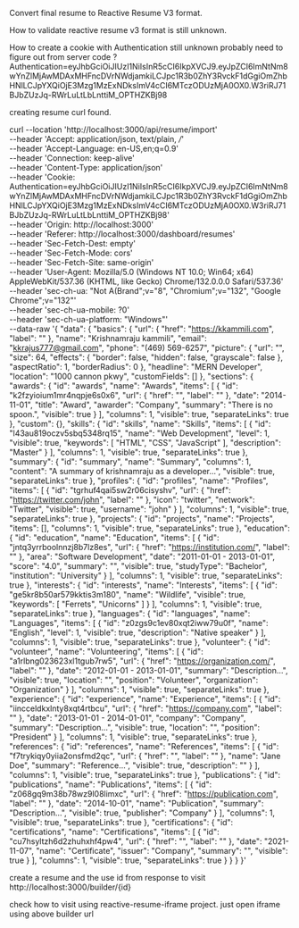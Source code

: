 Convert final resume to Reactive Resume V3 format.

How to validate reactive resume v3 format is still unknown.

How to create a cookie with Authentication still unknown probably need to figure out from server code ?
Authentication=eyJhbGciOiJIUzI1NiIsInR5cCI6IkpXVCJ9.eyJpZCI6ImNtNm8wYnZlMjAwMDAxMHFncDVrNWdjamkiLCJpc1R3b0ZhY3RvckF1dGgiOmZhbHNlLCJpYXQiOjE3Mzg1MzExNDksImV4cCI6MTczODUzMjA0OX0.W3riRJ71BJbZUzJq-RWrLuLtLbLnttiM_OPTHZKBj98

creating resume curl found.

curl --location 'http://localhost:3000/api/resume/import' \
--header 'Accept: application/json, text/plain, */*' \
--header 'Accept-Language: en-US,en;q=0.9' \
--header 'Connection: keep-alive' \
--header 'Content-Type: application/json' \
--header 'Cookie: Authentication=eyJhbGciOiJIUzI1NiIsInR5cCI6IkpXVCJ9.eyJpZCI6ImNtNm8wYnZlMjAwMDAxMHFncDVrNWdjamkiLCJpc1R3b0ZhY3RvckF1dGgiOmZhbHNlLCJpYXQiOjE3Mzg1MzExNDksImV4cCI6MTczODUzMjA0OX0.W3riRJ71BJbZUzJq-RWrLuLtLbLnttiM_OPTHZKBj98' \
--header 'Origin: http://localhost:3000' \
--header 'Referer: http://localhost:3000/dashboard/resumes' \
--header 'Sec-Fetch-Dest: empty' \
--header 'Sec-Fetch-Mode: cors' \
--header 'Sec-Fetch-Site: same-origin' \
--header 'User-Agent: Mozilla/5.0 (Windows NT 10.0; Win64; x64) AppleWebKit/537.36 (KHTML, like Gecko) Chrome/132.0.0.0 Safari/537.36' \
--header 'sec-ch-ua: "Not A(Brand";v="8", "Chromium";v="132", "Google Chrome";v="132"' \
--header 'sec-ch-ua-mobile: ?0' \
--header 'sec-ch-ua-platform: "Windows"' \
--data-raw '{
    "data": {
  "basics": {
    "url": {
      "href": "https://kkammili.com",
      "label": ""
    },
    "name": "Krishnamraju kammili",
    "email": "kkrajus777@gmail.com",
    "phone": "(469) 569-6257",
    "picture": {
      "url": "",
      "size": 64,
      "effects": {
        "border": false,
        "hidden": false,
        "grayscale": false
      },
      "aspectRatio": 1,
      "borderRadius": 0
    },
    "headline": "MERN Developer",
    "location": "1000 cannon pkwy",
    "customFields": []
  },
  "sections": {
    "awards": {
      "id": "awards",
      "name": "Awards",
      "items": [
        {
          "id": "k2fzyioium1mr4nqpje6s0x6",
          "url": {
            "href": "",
            "label": ""
          },
          "date": "2014-11-01",
          "title": "Award",
          "awarder": "Company",
          "summary": "There is no spoon.",
          "visible": true
        }
      ],
      "columns": 1,
      "visible": true,
      "separateLinks": true
    },
    "custom": {},
    "skills": {
      "id": "skills",
      "name": "Skills",
      "items": [
        {
          "id": "l43au819oczv5sbq5348rq15",
          "name": "Web Development",
          "level": 1,
          "visible": true,
          "keywords": [
            "HTML",
            "CSS",
            "JavaScript"
          ],
          "description": "Master"
        }
      ],
      "columns": 1,
      "visible": true,
      "separateLinks": true
    },
    "summary": {
      "id": "summary",
      "name": "Summary",
      "columns": 1,
      "content": "A summary of krishnamraju as a developer…",
      "visible": true,
      "separateLinks": true
    },
    "profiles": {
      "id": "profiles",
      "name": "Profiles",
      "items": [
        {
          "id": "tgrhuf4qai5sw2r06cisyshv",
          "url": {
            "href": "https://twitter.com/john",
            "label": ""
          },
          "icon": "twitter",
          "network": "Twitter",
          "visible": true,
          "username": "john"
        }
      ],
      "columns": 1,
      "visible": true,
      "separateLinks": true
    },
    "projects": {
      "id": "projects",
      "name": "Projects",
      "items": [],
      "columns": 1,
      "visible": true,
      "separateLinks": true
    },
    "education": {
      "id": "education",
      "name": "Education",
      "items": [
        {
          "id": "jntq3yrrboolnnzj8b7lz8es",
          "url": {
            "href": "https://institution.com/",
            "label": ""
          },
          "area": "Software Development",
          "date": "2011-01-01 - 2013-01-01",
          "score": "4.0",
          "summary": "",
          "visible": true,
          "studyType": "Bachelor",
          "institution": "University"
        }
      ],
      "columns": 1,
      "visible": true,
      "separateLinks": true
    },
    "interests": {
      "id": "interests",
      "name": "Interests",
      "items": [
        {
          "id": "ge5kr8b50ar579kktis3m180",
          "name": "Wildlife",
          "visible": true,
          "keywords": [
            "Ferrets",
            "Unicorns"
          ]
        }
      ],
      "columns": 1,
      "visible": true,
      "separateLinks": true
    },
    "languages": {
      "id": "languages",
      "name": "Languages",
      "items": [
        {
          "id": "z0zgs9c1ev80xqt2iww79u0f",
          "name": "English",
          "level": 1,
          "visible": true,
          "description": "Native speaker"
        }
      ],
      "columns": 1,
      "visible": true,
      "separateLinks": true
    },
    "volunteer": {
      "id": "volunteer",
      "name": "Volunteering",
      "items": [
        {
          "id": "a1rlbng023623xl1tgub7rw5",
          "url": {
            "href": "https://organization.com/",
            "label": ""
          },
          "date": "2012-01-01 - 2013-01-01",
          "summary": "Description…",
          "visible": true,
          "location": "",
          "position": "Volunteer",
          "organization": "Organization"
        }
      ],
      "columns": 1,
      "visible": true,
      "separateLinks": true
    },
    "experience": {
      "id": "experience",
      "name": "Experience",
      "items": [
        {
          "id": "iincceldkxlnty8xqt4rtbcu",
          "url": {
            "href": "https://company.com",
            "label": ""
          },
          "date": "2013-01-01 - 2014-01-01",
          "company": "Company",
          "summary": "Description…",
          "visible": true,
          "location": "",
          "position": "President"
        }
      ],
      "columns": 1,
      "visible": true,
      "separateLinks": true
    },
    "references": {
      "id": "references",
      "name": "References",
      "items": [
        {
          "id": "f7trykiqy0yiia2onsfmd2qc",
          "url": {
            "href": "",
            "label": ""
          },
          "name": "Jane Doe",
          "summary": "Reference…",
          "visible": true,
          "description": ""
        }
      ],
      "columns": 1,
      "visible": true,
      "separateLinks": true
    },
    "publications": {
      "id": "publications",
      "name": "Publications",
      "items": [
        {
          "id": "z068gq9m38b78wz9l08limxc",
          "url": {
            "href": "https://publication.com",
            "label": ""
          },
          "date": "2014-10-01",
          "name": "Publication",
          "summary": "Description…",
          "visible": true,
          "publisher": "Company"
        }
      ],
      "columns": 1,
      "visible": true,
      "separateLinks": true
    },
    "certifications": {
      "id": "certifications",
      "name": "Certifications",
      "items": [
        {
          "id": "cu7hsyltzh6d2zhuhxhf4pw4",
          "url": {
            "href": "",
            "label": ""
          },
          "date": "2021-11-07",
          "name": "Certificate",
          "issuer": "Company",
          "summary": "",
          "visible": true
        }
      ],
      "columns": 1,
      "visible": true,
      "separateLinks": true
    }
  }
}
}'


create a resume and the use id from response to visit
http://localhost:3000/builder/{id}


check how to visit using reactive-resume-iframe project. just open iframe using above builder url